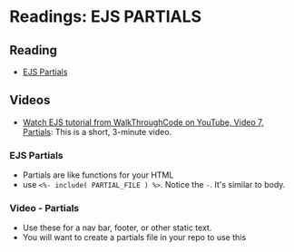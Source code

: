 # Readings: EJS PARTIALS

## Reading

* [EJS Partials](https://medium.com/@henslejoseph/ejs-partials-f6f102cb7433)

## Videos

* [Watch EJS tutorial from WalkThroughCode on YouTube, Video 7, Partials](https://www.youtube.com/watch?v=3_xEEH4fTEk&t=0s&index=7&list=PL7sCSgsRZ-slYARh3YJIqPGZqtGVqZRGt): This is a short, 3-minute video.

### EJS Partials

* Partials are like functions for your HTML
* use `<%- include( PARTIAL_FILE ) %>`. Notice the `-`. It's similar to body. 

### Video - Partials

* Use these for a nav bar, footer, or other static text. 
* You will want to create a partials file in your repo to use this